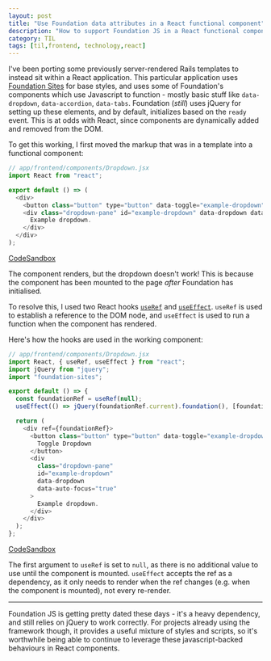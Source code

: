 ```yaml
---
layout: post
title: "Use Foundation data attributes in a React functional component"
description: "How to support Foundation JS in a React functional component"
category: TIL
tags: [til,frontend, technology,react]
---
```


I've been porting some previously server-rendered Rails templates to instead sit
within a React application. This particular application uses [Foundation
Sites](https://get.foundation/sites) for base styles, and uses some of
Foundation's components which use Javascript to function - mostly basic stuff
like `data-dropdown`, `data-accordion`, `data-tabs`. Foundation (_still_) uses
jQuery for setting up these elements, and by default, initializes based on the
`ready` event. This is at odds with React, since components are dynamically
added and removed from the DOM.

To get this working, I first moved the markup that was in a template into a
functional component:

``` javascript
// app/frontend/components/Dropdown.jsx
import React from "react";

export default () => (
  <div>
    <button class="button" type="button" data-toggle="example-dropdown">Toggle Dropdown</button>
    <div class="dropdown-pane" id="example-dropdown" data-dropdown data-auto-focus="true">
      Example dropdown.
    </div>
  </div>
);
```

[CodeSandbox](https://codesandbox.io/s/quirky-volhard-puw9q)

The component renders, but the dropdown doesn't work! This is because the
component has been mounted to the page _after_ Foundation has initialised.

To resolve this, I used two React hooks
[`useRef`](https://reactjs.org/docs/hooks-reference.html#useref) and
[`useEffect`](https://reactjs.org/docs/hooks-reference.html#useeffect). `useRef`
is used to establish a reference to the DOM node, and `useEffect` is used to run
a function when the component has rendered.

Here's how the hooks are used in the working component:

``` javascript
// app/frontend/components/Dropdown.jsx
import React, { useRef, useEffect } from "react";
import jQuery from "jquery";
import "foundation-sites";

export default () => {
  const foundationRef = useRef(null);
  useEffect(() => jQuery(foundationRef.current).foundation(), [foundationRef]);

  return (
    <div ref={foundationRef}>
      <button class="button" type="button" data-toggle="example-dropdown">
        Toggle Dropdown
      </button>
      <div
        class="dropdown-pane"
        id="example-dropdown"
        data-dropdown
        data-auto-focus="true"
      >
        Example dropdown.
      </div>
    </div>
  );
};
```

[CodeSandbox](https://codesandbox.io/s/romantic-liskov-ggrv5)

The first argument to `useRef` is set to `null`, as there is no additional value
to use until the component is mounted. `useEffect` accepts the ref as a
dependency, as it only needs to render when the ref changes (e.g. when the
component is mounted), not every re-render.

---

Foundation JS is getting pretty dated these days - it's a heavy dependency, and
still relies on jQuery to work correctly. For projects already using the
framework though, it provides a useful mixture of styles and scripts, so it's
worthwhile being able to continue to leverage these javascript-backed behaviours
in React components.
